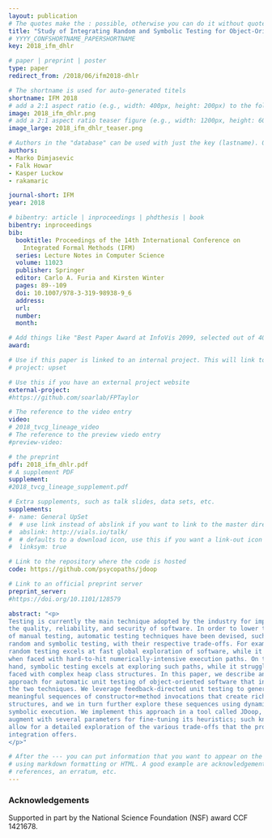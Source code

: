 ```yaml
---
layout: publication
# The quotes make the : possible, otherwise you can do it without quotes
title: "Study of Integrating Random and Symbolic Testing for Object-Oriented Software"
# YYYY_CONFSHORTNAME_PAPERSHORTNAME
key: 2018_ifm_dhlr

# paper | preprint | poster
type: paper
redirect_from: /2018/06/ifm2018-dhlr

# The shortname is used for auto-generated titels
shortname: IFM 2018
# add a 2:1 aspect ratio (e.g., width: 400px, height: 200px) to the folder /assets/images/papers/
image: 2018_ifm_dhlr.png
# add a 2:1 aspect ratio teaser figure (e.g., width: 1200px, height: 600px) to the folder /assets/images/papers/
image_large: 2018_ifm_dhlr_teaser.png

# Authors in the "database" can be used with just the key (lastname). Others can be written properly.
authors:
- Marko Dimjasevic
- Falk Howar
- Kasper Luckow
- rakamaric

journal-short: IFM
year: 2018

# bibentry: article | inproceedings | phdthesis | book
bibentry: inproceedings
bib:
  booktitle: Proceedings of the 14th International Conference on
    Integrated Formal Methods (IFM)
  series: Lecture Notes in Computer Science
  volume: 11023
  publisher: Springer
  editor: Carlo A. Furia and Kirsten Winter
  pages: 89--109
  doi: 10.1007/978-3-319-98938-9_6
  address: 
  url: 
  number: 
  month: 

# Add things like "Best Paper Award at InfoVis 2099, selected out of 4000 submissions"
award:

# Use if this paper is linked to an internal project. This will link to the project site
# project: upset

# Use this if you have an external project website
external-project:
#https://github.com/soarlab/FPTaylor

# The reference to the video entry
video:
# 2018_tvcg_lineage_video
# The reference to the preview viedo entry
#preview-video:

# the preprint
pdf: 2018_ifm_dhlr.pdf
# A supplement PDF
supplement: 
#2018_tvcg_lineage_supplement.pdf

# Extra supplements, such as talk slides, data sets, etc.
supplements:
#- name: General UpSet
#  # use link instead of abslink if you want to link to the master directory
#  abslink: http://vials.io/talk/
#  # defaults to a download icon, use this if you want a link-out icon
#  linksym: true

# Link to the repository where the code is hosted
code: https://github.com/psycopaths/jdoop

# Link to an official preprint server
preprint_server: 
#https://doi.org/10.1101/128579

abstract: "<p>
Testing is currently the main technique adopted by the industry for improving
the quality, reliability, and security of software. In order to lower the cost
of manual testing, automatic testing techniques have been devised, such as
random and symbolic testing, with their respective trade-offs. For example,
random testing excels at fast global exploration of software, while it plateaus
when faced with hard-to-hit numerically-intensive execution paths. On the other
hand, symbolic testing excels at exploring such paths, while it struggles when
faced with complex heap class structures. In this paper, we describe an
approach for automatic unit testing of object-oriented software that integrates
the two techniques. We leverage feedback-directed unit testing to generate
meaningful sequences of constructor+method invocations that create rich heap
structures, and we in turn further explore these sequences using dynamic
symbolic execution. We implement this approach in a tool called JDoop, which we
augment with several parameters for fine-tuning its heuristics; such knobs
allow for a detailed exploration of the various trade-offs that the proposed
integration offers.
</p>"

# After the --- you can put information that you want to appear on the website
# using markdown formatting or HTML. A good example are acknowledgements, extra
# references, an erratum, etc.
---
```

### Acknowledgements

Supported in part by the National Science Foundation (NSF) award CCF 1421678.

